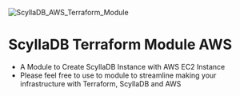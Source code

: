 ![ScyllaDB_AWS_Terraform_Module](https://github.com/TechieTeee/ScyllaDB_Terraform_Module_AWS/assets/100870737/7991f5ba-cc15-4d71-bd3d-dfa97a9b9d4a)


# ScyllaDB Terraform Module AWS
- A Module to Create ScyllaDB Instance with AWS EC2 Instance
- Please feel free to use to module to streamline making your infrastructure with Terraform, ScyllaDB and AWS
